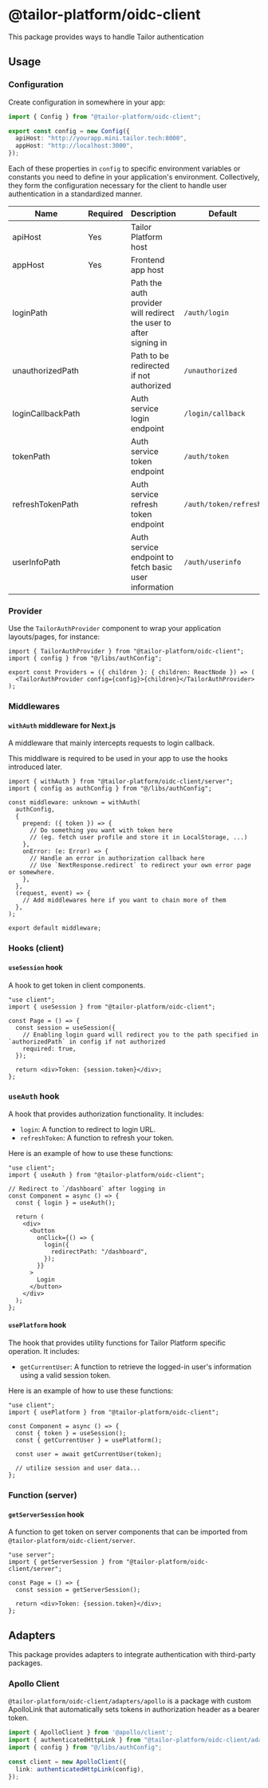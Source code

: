 # @tailor-platform/oidc-client

This package provides ways to handle Tailor authentication

## Usage

### Configuration

Create configuration in somewhere in your app:

```ts
import { Config } from "@tailor-platform/oidc-client";

export const config = new Config({
  apiHost: "http://yourapp.mini.tailor.tech:8000",
  appHost: "http://localhost:3000",
});
```

Each of these properties in `config` to specific environment variables or constants you need to define in your application's environment. Collectively, they form the configuration necessary for the client to handle user authentication in a standardized manner.

| Name              | Required | Description                                                       | Default               |
| ----------------- | -------- | ----------------------------------------------------------------- | --------------------- |
| apiHost           | Yes      | Tailor Platform host                                              |                       |
| appHost           | Yes      | Frontend app host                                                 |                       |
| loginPath         |          | Path the auth provider will redirect the user to after signing in | `/auth/login`         |
| unauthorizedPath  |          | Path to be redirected if not authorized                           | `/unauthorized`       |
| loginCallbackPath |          | Auth service login endpoint                                       | `/login/callback`     |
| tokenPath         |          | Auth service token endpoint                                       | `/auth/token`         |
| refreshTokenPath  |          | Auth service refresh token endpoint                               | `/auth/token/refresh` |
| userInfoPath      |          | Auth service endpoint to fetch basic user information             | `/auth/userinfo`      |

### Provider

Use the `TailorAuthProvider` component to wrap your application layouts/pages, for instance:

```tsx
import { TailorAuthProvider } from "@tailor-platform/oidc-client";
import { config } from "@/libs/authConfig";

export const Providers = ({ children }: { children: ReactNode }) => (
  <TailorAuthProvider config={config}>{children}</TailorAuthProvider>
);
```

### Middlewares

#### `withAuth` middleware for Next.js

A middleware that mainly intercepts requests to login callback.

This middlware is required to be used in your app to use the hooks introduced later.

```tsx
import { withAuth } from "@tailor-platform/oidc-client/server";
import { config as authConfig } from "@/libs/authConfig";

const middleware: unknown = withAuth(
  authConfig,
  {
    prepend: ({ token }) => {
      // Do something you want with token here
      // (eg. fetch user profile and store it in LocalStorage, ...)
    },
    onError: (e: Error) => {
      // Handle an error in authorization callback here
      // Use `NextResponse.redirect` to redirect your own error page or somewhere.
    },
  },
  (request, event) => {
    // Add middlewares here if you want to chain more of them
  },
);

export default middleware;
```

### Hooks (client)

#### `useSession` hook

A hook to get token in client components.

```tsx
"use client";
import { useSession } from "@tailor-platform/oidc-client";

const Page = () => {
  const session = useSession({
    // Enabling login guard will redirect you to the path specified in `authorizedPath` in config if not authorized
    required: true,
  });

  return <div>Token: {session.token}</div>;
};
```

### `useAuth` hook

A hook that provides authorization functionality. It includes:

- `login`: A function to redirect to login URL.
- `refreshToken`: A function to refresh your token.

Here is an example of how to use these functions:

```tsx
"use client";
import { useAuth } from "@tailor-platform/oidc-client";

// Redirect to `/dashboard` after logging in
const Component = async () => {
  const { login } = useAuth();

  return (
    <div>
      <button
        onClick={() => {
          login({
            redirectPath: "/dashboard",
          });
        }}
      >
        Login
      </button>
    </div>
  );
};
```

#### `usePlatform` hook

The hook that provides utility functions for Tailor Platform specific operation. It includes:

- `getCurrentUser`: A function to retrieve the logged-in user's information using a valid session token.

Here is an example of how to use these functions:

```tsx
"use client";
import { usePlatform } from "@tailor-platform/oidc-client";

const Component = async () => {
  const { token } = useSession();
  const { getCurrentUser } = usePlatform();

  const user = await getCurrentUser(token);

  // utilize session and user data...
};
```

### Function (server)

#### `getServerSession` hook

A function to get token on server components that can be imported from `@tailor-platform/oidc-client/server`.

```tsx
"use server";
import { getServerSession } from "@tailor-platform/oidc-client/server";

const Page = () => {
  const session = getServerSession();

  return <div>Token: {session.token}</div>;
};
```

## Adapters

This package provides adapters to integrate authentication with third-party packages.

### Apollo Client

`@tailor-platform/oidc-client/adapters/apollo` is a package with custom ApolloLink that automatically sets tokens in authorization header as a bearer token.

```ts
import { ApolloClient } from '@apollo/client';
import { authenticatedHttpLink } from "@tailor-platform/oidc-client/adapters/apollo";
import { config } from "@/libs/authConfig";

const client = new ApolloClient({
  link: authenticatedHttpLink(config),
});
```
